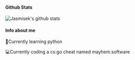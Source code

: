 #### Github Stats

![Jasmisek's github stats](https://github-readme-stats.vercel.app/api?username=Jasmisek&count_private=true&theme=dark&hide=contribs,prs)

#### Info about me
📘Currently learning python

💻Currently coding a cs:go cheat named mayhem.software
